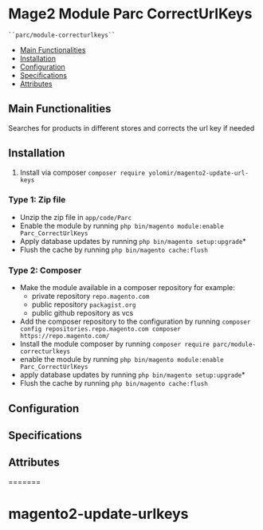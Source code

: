 # Mage2 Module Parc CorrectUrlKeys

    ``parc/module-correcturlkeys``

 - [Main Functionalities](#markdown-header-main-functionalities)
 - [Installation](#markdown-header-installation)
 - [Configuration](#markdown-header-configuration)
 - [Specifications](#markdown-header-specifications)
 - [Attributes](#markdown-header-attributes)


## Main Functionalities
Searches for products in different stores and corrects the url key if needed

## Installation
1. Install via composer
   ```composer require yolomir/magento2-update-url-keys```

### Type 1: Zip file

 - Unzip the zip file in `app/code/Parc`
 - Enable the module by running `php bin/magento module:enable Parc_CorrectUrlKeys`
 - Apply database updates by running `php bin/magento setup:upgrade`\*
 - Flush the cache by running `php bin/magento cache:flush`

### Type 2: Composer

 - Make the module available in a composer repository for example:
    - private repository `repo.magento.com`
    - public repository `packagist.org`
    - public github repository as vcs
 - Add the composer repository to the configuration by running `composer config repositories.repo.magento.com composer https://repo.magento.com/`
 - Install the module composer by running `composer require parc/module-correcturlkeys`
 - enable the module by running `php bin/magento module:enable Parc_CorrectUrlKeys`
 - apply database updates by running `php bin/magento setup:upgrade`\*
 - Flush the cache by running `php bin/magento cache:flush`


## Configuration




## Specifications




## Attributes



=======
# magento2-update-urlkeys
